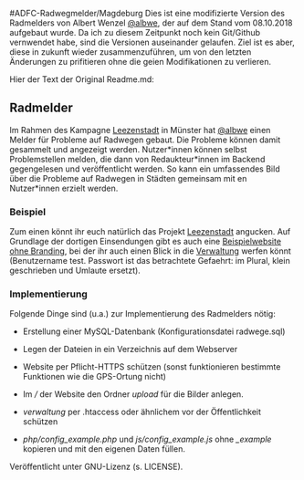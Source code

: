 #ADFC-Radwegmelder/Magdeburg
Dies ist eine modifizierte Version des Radmelders von Albert Wenzel [@albwe](https://albwe.de), der auf dem Stand vom 08.10.2018 aufgebaut wurde. Da ich zu diesem Zeitpunkt noch kein Git/Github vernwendet habe, sind die Versionen auseinander gelaufen. Ziel ist es aber, diese in zukunft wieder zusammenzuführen, um von den letzten Änderungen zu prifitieren ohne die geien Modifikationen zu verlieren.

Hier der Text der Original Readme.md:
## Radmelder
Im Rahmen des Kampagne [Leezenstadt](https://www.leezenstadt.de) in Münster hat [@albwe](https://albwe.de) einen Melder für Probleme auf Radwegen gebaut. Die Probleme können damit gesammelt und angezeigt werden. Nutzer\*innen können selbst Problemstellen melden, die dann von Redaukteur\*innen im Backend gegengelesen und veröffentlicht werden. So kann ein umfassendes Bild über die Probleme auf Radwegen in Städten gemeinsam mit en Nutzer\*innen erzielt werden.
### Beispiel
Zum einen könnt ihr euch natürlich das Projekt [Leezenstadt](https://www.leezenstadt.de/melder) angucken. Auf Grundlage der dortigen Einsendungen gibt es auch eine [Beispielwebsite ohne Branding](https://www.albwe.de/radmelder/), bei der ihr auch einen Blick in die [Verwaltung](https://www.albwe.de/radmelder/verwaltung) werfen könnt (Benutzername test. Passwort ist das betrachtete Gefaehrt: im Plural, klein geschrieben und Umlaute ersetzt).
### Implementierung
Folgende Dinge sind (u.a.) zur Implementierung des Radmelders nötig:
* Erstellung einer MySQL-Datenbank (Konfigurationsdatei radwege.sql)

* Legen der Dateien in ein Verzeichnis auf dem Webserver

* Website per Pflicht-HTTPS schützen (sonst funktionieren bestimmte Funktionen wie die GPS-Ortung nicht)

* Im */* der Website den Ordner *upload* für die Bilder anlegen.

* *verwaltung* per .htaccess oder ähnlichem vor der Öffentlichkeit schützen
* *php/config_example.php* und *js/config_example.js* ohne *_example* kopieren und mit den eigenen Daten füllen.

Veröffentlicht unter GNU-Lizenz (s. LICENSE).


